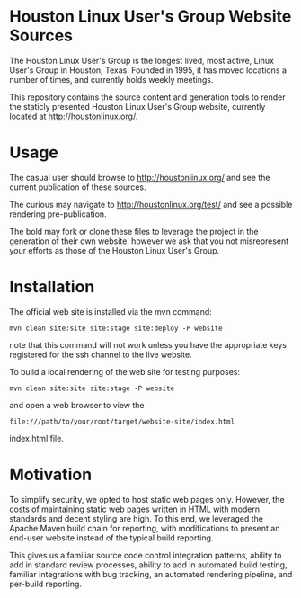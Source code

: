 # Houston Linux User's Group Website Sources

The Houston Linux User's Group is the longest lived, most active, Linux User's
Group in Houston, Texas.  Founded in 1995, it has moved locations a number of
times, and currently holds weekly meetings.

This repository contains the source content and generation tools to render
the staticly presented Houston Linux User's Group website, currently located
at http://houstonlinux.org/.

# Usage

The casual user should browse to http://houstonlinux.org/ and see the current
publication of these sources.

The curious may navigate to http://houstonlinux.org/test/ and see a possible
rendering pre-publication.

The bold may fork or clone these files to leverage the project in the generation
of their own website, however we ask that you not misrepresent your efforts as
those of the Houston Linux User's Group.

# Installation

The official web site is installed via the mvn command:

    mvn clean site:site site:stage site:deploy -P website

note that this command will not work unless you have the appropriate keys
registered for the ssh channel to the live website.  

To build a local rendering of the web site for testing purposes:

    mvn clean site:site site:stage -P website

and open a web browser to view the 

    file:///path/to/your/root/target/website-site/index.html

index.html file.

# Motivation

To simplify security, we opted to host static web pages only.  However, the
costs of maintaining static web pages written in HTML with modern standards
and decent styling are high.  To this end, we leveraged the Apache Maven build
chain for reporting, with modifications to present an end-user website instead
of the typical build reporting.

This gives us a familiar source code control integration patterns, ability to
add in standard review processes, ability to add in automated build testing,
familiar integrations with bug tracking, an automated rendering pipeline, and
per-build reporting.

